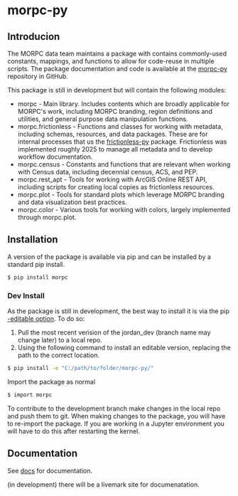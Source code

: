 # morpc-py

## Introducion

The MORPC data team maintains a package with contains commonly-used constants, mappings, and functions to allow for code-reuse in multiple scripts.  The package documentation and code is available at the [morpc-py](https://github.com/morpc/morpc-py) repository in GitHub.

This package is still in development but will contain the following modules:

  - morpc - Main library.  Includes contents which are broadly applicable for MORPC's work, including MORPC branding, region definitions and utilities, and general purpose data manipulation functions.
  - morpc.frictionless -  Functions and classes for working with metadata, including schemas, resources, and data packages. These are for internal processes that us the [frictionless-py](https://github.com/frictionlessdata/frictionless-py/tree/main) package. Frictionless was implemented roughly 2025 to manage all metadata and to develop workflow documentation.
  - morpc.census - Constants and functions that are relevant when working with Census data, including decennial census, ACS, and PEP.
  - morpc.rest_apt - Tools for working with ArcGIS Online REST API, including scripts for creating local copies as frictionless resources.
  - morpc.plot - Tools for standard plots which leverage MORPC branding and data visualization best practices.
  - morpc.color - Various tools for working with colors, largely implemented through morpc.plot.

## Installation

A version of the package is available via pip and can be installed by a standard pip install. 

```bash
$ pip install morpc
```

### Dev Install

As the package is still in development, the best way to install it is via the pip [-editable option](https://setuptools.pypa.io/en/latest/userguide/development_mode.html). To do so:
1. Pull the most recent verision of the jordan_dev (branch name may change later) to a local repo.
2. Using the following command to install an editable version, replacing the path to the correct location.

```bash
$ pip install -e "C:/path/to/folder/morpc-py/"
```

Import the package as normal
```bash
$ import morpc
```

To contribute to the development branch make changes in the local repo and push them to git. When making changes to the package, you will have to re-import the package. If you are working in a Jupyter environment you will have to do this after restarting the kernel.

## Documentation

See [docs](/docs) for documentation.

(in development) there will be a livemark site for documenatation.
